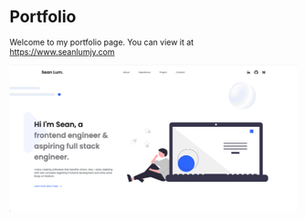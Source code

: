 # Portfolio

Welcome to my portfolio page. You can view it at https://www.seanlumjy.com

![](./frontend/public/Thumbnail.png)
